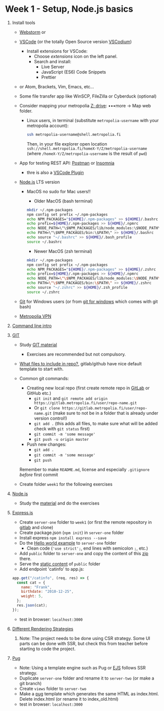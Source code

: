 # Week 1 - Setup, Node.js basics

1. Install tools

   - [Webstorm](https://www.jetbrains.com/student/) or
   - [VSCode](https://code.visualstudio.com/) (or the totally Open Source version [VSCodium](https://vscodium.com/))
     - Install extensions for VSCode:
       - Choose _extensions_ icon on the left panel.
       - Search and install:
         - Live Server
         - JavaScript (ES6) Code Snippets
         - Prettier
   - or Atom, Brackets, Vim, Emacs, etc...
   - Some file transfer app like WinSCP, FileZilla or Cyberduck (optional)
   - Consider mapping your metropolia [Z: drive](https://webdisk.metropolia.fi/): &bull;&bull;&bull;more &rarr; Map web folder.
     - Linux users, in terminal (substitute `metropolia-username` with your metropolia account):

       ```bash
       ssh metropolia-username@shell.metropolia.fi
       ```

       Then, in your file explorer open location `ssh://shell.metropolia.fi/homeX-Y/Z/metropolia-username` (where `/homeX-Y/Z/metropolia-username` is the result of `pwd`)
   - App for testing REST API: [Postman](https://www.postman.com/downloads/) or [Insomnia](https://insomnia.rest/download)
     - thre is also a [VSCode Plugin](https://blog.bitsrc.io/vs-codes-rest-client-plugin-is-all-you-need-to-make-api-calls-e9e95fcfd85a)
   - [Node.js](https://nodejs.org/en/) LTS version
     - MacOS no sudo for Mac users!!
       - Older MacOS (bash terminal)

       ```bash
       mkdir ~/.npm-packages
       npm config set prefix ~/.npm-packages
       echo NPM_PACKAGES="${HOME}/.npm-packages" >> ${HOME}/.bashrc
       echo prefix=${HOME}/.npm-packages >> ${HOME}/.npmrc
       echo NODE_PATH=\"\$NPM_PACKAGES/lib/node_modules:\$NODE_PATH\" >> ${HOME}/.bashrc
       echo PATH=\"\$NPM_PACKAGES/bin:\$PATH\" >> ${HOME}/.bashrc
       echo source "~/.bashrc" >> ${HOME}/.bash_profile
       source ~/.bashrc
       ```

       - Newer MacOS (zsh terminal)

       ```zsh
       mkdir ~/.npm-packages
       npm config set prefix ~/.npm-packages
       echo NPM_PACKAGES="${HOME}/.npm-packages" >> ${HOME}/.zshrc
       echo prefix=${HOME}/.npm-packages >> ${HOME}/.npmrc
       echo NODE_PATH=\"\$NPM_PACKAGES/lib/node_modules:\$NODE_PATH\" >> ${HOME}/.zshrc
       echo PATH=\"\$NPM_PACKAGES/bin:\$PATH\" >> ${HOME}/.zshrc
       echo source "~/.zshrc" >> ${HOME}/.zsh_profile
       source ~/.zshrc
       ```

   - [Git](https://git-scm.com/downloads) for Windows users (or from [git for windows](https://gitforwindows.org/) which comes with git bash)
   - [Metropolia VPN](https://wiki.metropolia.fi/display/itservices/VPN+Remote+Connections)

2. [Command line intro](https://guide.freecodecamp.org/linux/the-command-prompt/)
3. [GIT](https://git-scm.com/about)

   - Study [GIT material](https://github.com/mattpe/git-intro/blob/master/git-basics.md)
     - Exercises are recommended but not compulsory.
   - [What files to include in repo?](git.md), gitlab/github have nice default template to start with.
   - Common git commands:
     - Creating new local repo (first create remote repo in [GitLab](https://gitlab.metropolia.fi/) or GitHub etc.)
       - `git init` and `git remote add origin https://gitlab.metropolia.fi/user/repo-name.git`
       - Or `git clone https://gitlab.metropolia.fi/user/repo-name.git` (make sure to not be in a folder that is already under version control!)
       - `git add .` (this adds all files, to make sure what will be added check with `git status` first)
       - `git commit -m 'some message'`
       - `git push -u origin master`
     - Push new changes:
       - `git add .`
       - `git commit -m 'some message'`
       - `git push`

     Remember to make `README.md`, license and especially `.gitignore` _before_ first commit

   - Create folder `week1` for the following exercises

4. [Node.js](https://nodejs.org/en/)

   - Study the [material](node.md) and do the exercises

5. [Express.js](https://expressjs.com/)

   - Create `server-one` folder to `week1` (or first the remote repository in [gitlab](https://gitlab.metropolia.fi) and clone)
   - Create package.json (`npm init`) in `server-one` folder
   - Install express `npm install express --save`
   - Do the [Hello world example](https://expressjs.com/en/starter/hello-world.html) to `server-one` folder
     - Clean code (`'use strict';`, end lines with semicolon `;`, etc.)
   - Add `public` folder to `server-one` and copy the content of this [zip](public.zip) there.
   - Serve the [static content](https://expressjs.com/en/starter/static-files.html) of `public` folder
   - Add endpoint 'catinfo' to app.js:

   ```javascript
   app.get("/catinfo", (req, res) => {
     const cat = {
       name: "Frank",
       birthdate: "2010-12-25",
       weight: 5,
     };
     res.json(cat);
   });
   ```

   - test in browser: `localhost:3000`

6. [Different Rendering Strategies](https://blog.alexandrudanpop.dev/posts/fe-jargon-you-should-know-ssg-ssr-csr-vdom-22b0/)
   1. Note: The project needs to be done using CSR strategy. Some UI parts can be done with SSR, but check this from teacher before starting to code the project.
7. [Pug](https://expressjs.com/en/guide/using-template-engines.html)
   - Note: Using a template engine such as Pug or [EJS](https://ejs.co/) follows SSR strategy.
   - Duplicate `server-one` folder and rename it to `server-two` (or make a git branch)
   - Create `views` folder to `server-two`
   - Make a [pug](https://pugjs.org/api/getting-started.html) template which generates the same HTML as index.html. Delete index.html (or rename it to index_old.html)
   - test in browser: `localhost:3000`
